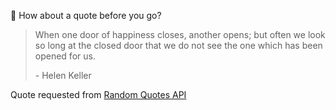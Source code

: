 📣 How about a quote before you go?

> When one door of happiness closes, another opens; but often we look so long at the closed door that we do not see the one which has been opened for us.
>
> <p>- Helen Keller</p>

Quote requested from [Random Quotes API](https://github.com/lukePeavey/quotable)
